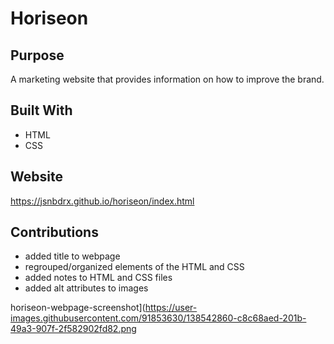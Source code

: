 # Horiseon

## Purpose
A marketing website that provides information on how to improve the brand.

## Built With
* HTML
* CSS

## Website
https://jsnbdrx.github.io/horiseon/index.html

## Contributions
* added title to webpage
* regrouped/organized elements of the HTML and CSS
* added notes to HTML and CSS files
* added alt attributes to images

horiseon-webpage-screenshot](https://user-images.githubusercontent.com/91853630/138542860-c8c68aed-201b-49a3-907f-2f582902fd82.png
